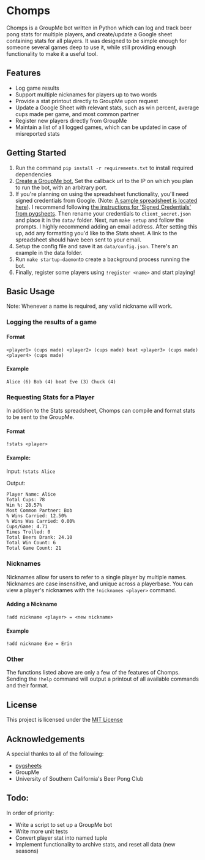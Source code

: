 # Chomps

Chomps is a GroupMe bot written in Python which can log and track beer pong stats for multiple players, and create/update a Google sheet containing stats for all players. It was designed to be simple enough for someone several games deep to use it, while still providing enough functionality to make it a useful tool.

## Features
* Log game results
* Support multiple nicknames for players up to two words
* Provide a stat printout directly to GroupMe upon request
* Update a Google Sheet with relevant stats, such as win percent, average cups made per game, and most common partner
* Register new players directly from GroupMe
* Maintain a list of all logged games, which can be updated in case of misreported stats

## Getting Started

1. Run the command `pip install -r requirements.txt` to install required dependencies
2. [Create a GroupMe bot.](https://dev.groupme.com/bots/new) Set the callback url to the IP on which you plan to run the bot, with an arbitrary port.
3. If you're planning on using the spreadsheet functionality, you'll need signed credentials from Google. (Note: [A sample spreadsheet is located here](assets/spreadsheet_sample.PNG)). I recommend following [the instructions for 'Signed Credentials' from pygsheets](http://pygsheets.readthedocs.io/en/latest/authorizing.html). Then rename your credentials to `client_secret.json` and place it in the `data/` folder. Next, run `make setup` and follow the prompts. I highly recommend adding an email address. After setting this up, add any formatting you'd like to the Stats sheet. A link to the spreadsheet should have been sent to your email.
4. Setup the config file and save it as `data/config.json`. There's an example in the data folder.
5. Run `make startup-daemon`to create a background process running the bot.
6. Finally, register some players using `!register <name>` and start playing!


## Basic Usage
Note: Whenever a name is required, any valid nickname will work.
### Logging the results of a game
#### Format

`<player1> (cups made) <player2> (cups made) beat <player3> (cups made) <player4> (cups made)`

#### Example

`Alice (6) Bob (4) beat Eve (3) Chuck (4)`

### Requesting Stats for a Player
In addition to the Stats spreadsheet, Chomps can compile and format stats to be sent to the GroupMe.
#### Format


`!stats <player>`

#### Example:

Input: `!stats Alice`

Output:
```
Player Name: Alice
Total Cups: 78
Win %: 28.57%
Most Common Partner: Bob
% Wins Carried: 12.50%
% Wins Was Carried: 0.00%
Cups/Game: 4.71
Times Trolled: 0
Total Beers Drank: 24.10
Total Win Count: 6
Total Game Count: 21
```

### Nicknames
Nicknames allow for users to refer to a single player by multiple names. Nicknames are case insensitive, and unique across a playerbase. You can view a player's nicknames with the `!nicknames <player>` command.
#### Adding a Nickname
`!add nickname <player> = <new nickname>`

#### Example
`!add nickname Eve = Erin`

### Other
The functions listed above are only a few of the features of Chomps. Sending  the `!help` command will output a printout of all available commands and their format.


## License
This project is licensed under the [MIT License](LICENSE.md)

## Acknowledgements
A special thanks to all of the following:

* [pygsheets](https://github.com/nithinmurali/pygsheets)
* GroupMe
* University of Southern California's Beer Pong Club

## Todo:
In order of priority:

* Write a script to set up a GroupMe bot
* Write more unit tests
* Convert player stat into named tuple
* Implement functionality to archive stats, and reset all data (new seasons)
